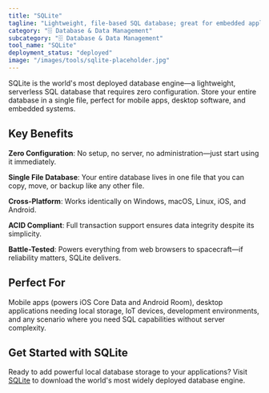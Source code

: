 ```yaml
---
title: "SQLite"
tagline: "Lightweight, file-based SQL database; great for embedded applications"
category: "🗄️ Database & Data Management"
subcategory: "🗄️ Database & Data Management"
tool_name: "SQLite"
deployment_status: "deployed"
image: "/images/tools/sqlite-placeholder.jpg"
---
```

SQLite is the world's most deployed database engine—a lightweight, serverless SQL database that requires zero configuration. Store your entire database in a single file, perfect for mobile apps, desktop software, and embedded systems.

## Key Benefits

**Zero Configuration**: No setup, no server, no administration—just start using it immediately.

**Single File Database**: Your entire database lives in one file that you can copy, move, or backup like any other file.

**Cross-Platform**: Works identically on Windows, macOS, Linux, iOS, and Android.

**ACID Compliant**: Full transaction support ensures data integrity despite its simplicity.

**Battle-Tested**: Powers everything from web browsers to spacecraft—if reliability matters, SQLite delivers.

## Perfect For

Mobile apps (powers iOS Core Data and Android Room), desktop applications needing local storage, IoT devices, development environments, and any scenario where you need SQL capabilities without server complexity.

## Get Started with SQLite

Ready to add powerful local database storage to your applications? Visit [SQLite](https://www.sqlite.org) to download the world's most widely deployed database engine.